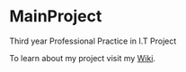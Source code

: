# MainProject
Third year Professional Practice in I.T Project

To learn about my project visit my [Wiki](https://github.com/gerardnaughton7/MainProject/wiki).
